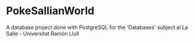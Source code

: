 # PokeSallianWorld
A database project done with PostgreSQL for the 'Databases' subject al La Salle - Universitat Ramón Llull
